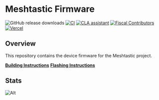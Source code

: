 # Meshtastic Firmware

![GitHub release downloads](https://img.shields.io/github/downloads/meshtastic/firmware/total)
[![CI](https://img.shields.io/github/workflow/status/meshtastic/firmware/CI?label=actions&logo=github&color=yellow)](https://github.com/meshtastic/firmware/actions/workflows/main_matrix.yml)
[![CLA assistant](https://cla-assistant.io/readme/badge/meshtastic/firmware)](https://cla-assistant.io/meshtastic/firmware)
[![Fiscal Contributors](https://opencollective.com/meshtastic/tiers/badge.svg?label=Fiscal%20Contributors&color=deeppink)](https://opencollective.com/meshtastic/)
[![Vercel](https://img.shields.io/static/v1?label=Powered%20by&message=Vercel&style=flat&logo=vercel&color=000000)](https://vercel.com?utm_source=meshtastic&utm_campaign=oss)

## Overview

This repository contains the device firmware for the Meshtastic project.

**[Building Instructions](https://meshtastic.org/docs/development/firmware/build)**
**[Flashing Instructions](https://meshtastic.org/docs/getting-started/flashing-firmware/)**

## Stats

![Alt](https://repobeats.axiom.co/api/embed/a92f097d9197ae853e780ec53d7d126e545629ab.svg "Repobeats analytics image")

